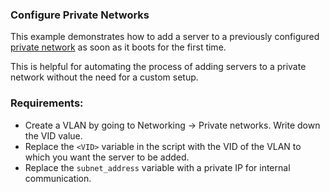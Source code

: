 ### Configure Private Networks

This example demonstrates how to add a server to a previously configured [private network](https://www.latitude.sh/docs/networking/private-networks) as soon as it boots for the first time.

This is helpful for automating the process of adding servers to a private network without the need for a custom setup.

### Requirements:
* Create a VLAN by going to Networking -> Private networks. Write down the VID value.
* Replace the `<VID>` variable in the script with the VID of the VLAN to which you want the server to be added.
* Replace the `subnet_address` variable with a private IP for internal communication.